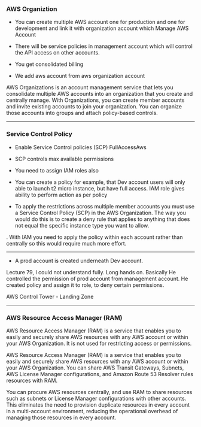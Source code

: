 ### AWS Organiztion
* You can create multiple AWS account one for production and one for development
and link it with organization account which Manage AWS Account 

* There will be service policies in management account which will control the API access on other accounts.

* You get consolidated billing


* We add aws account from aws organization account

AWS Organizations is an account management service that lets you consolidate multiple AWS accounts into an organization that you create and centrally manage. With Organizations, you can create member accounts and invite existing accounts to join your organization. You can organize those accounts into groups and attach policy-based controls.


------------------------------------------------------------------------

### Service Control Policy
* Enable Service Control policies (SCP)
    FullAccessAws

* SCP controls max available permissions

* You need to assign IAM roles also

* You can create a policy for example, that Dev account users will only able to launch t2 micro instance, but have full access. IAM role gives ability to perform action as per policy

* To apply the restrictions across multiple member accounts you must use a Service Control Policy (SCP) in the AWS Organization. The way you would do this is to create a deny rule that applies to anything that does not equal the specific instance type you want to allow.

. With IAM you need to apply the policy within each account rather than centrally so this would require much more effort.

------------------------------------------------------------------------

* A prod account is created underneath Dev account.

Lecture 79, I could not understand fully. Long hands on.
Basically He controlled the permission of prod account from management account.
He created policy and assign it to role, to deny certain permissions.

AWS Control Tower
    - Landing Zone

------------------------------------------------------------------------


###  AWS Resource Access Manager (RAM)

 AWS Resource Access Manager (RAM) is a service that enables you to easily and securely share AWS resources with any AWS account or within your AWS Organization. It is not used for restricting access or permissions.


AWS Resource Access Manager (RAM) is a service that enables you to easily and securely share AWS resources with any AWS account or within your AWS Organization. You can share AWS Transit Gateways, Subnets, AWS License Manager configurations, and Amazon Route 53 Resolver rules resources with RAM.

You can procure AWS resources centrally, and use RAM to share resources such as subnets or License Manager configurations with other accounts. This eliminates the need to provision duplicate resources in every account in a multi-account environment, reducing the operational overhead of managing those resources in every account.
